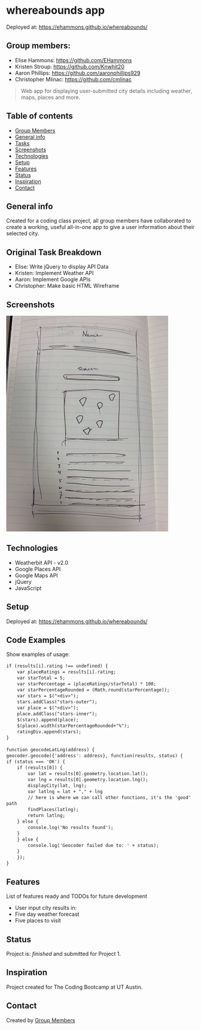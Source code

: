 # whereabounds app
Deployed at: https://ehammons.github.io/whereabounds/

## Group members:
* Elise Hammons: https://github.com/EHammons
* Kristen Stroup: https://github.com/Knwhit20
* Aaron Phillips: https://github.com/aaronphillips929
* Christopher Mlinac: https://github.com/cmlinac
> Web app for displaying user-submitted city details including weather, maps, places and more.

## Table of contents
* [Group Members](#group-members)
* [General info](#general-info)
* [Tasks](#original-task-breakdown)
* [Screenshots](#screenshots)
* [Technologies](#technologies)
* [Setup](#setup)
* [Features](#features)
* [Status](#status)
* [Inspiration](#inspiration)
* [Contact](#contact)

## General info
Created for a coding class project, all group members have collaborated to create a working, useful all-in-one app to give a user information about their selected city.

## Original Task Breakdown
* Elise: Write jQuery to display API Data
* Kristen: Implement Weather API
* Aaron: Implement Google APIs
* Christopher: Make basic HTML Wireframe

## Screenshots
![Screenshot](./assets/images/Project_One.jpg)

## Technologies
* Weatherbit API - v2.0
* Google Places API
* Google Maps API
* jQuery
* JavaScript

## Setup
Deployed at: https://ehammons.github.io/whereabounds/

## Code Examples
Show examples of usage:

    if (results[i].rating !== undefined) {
        var placeRatings = results[i].rating;
        var starTotal = 5;
        var starPercentage = (placeRatings/starTotal) * 100;
        var starPercentageRounded = (Math.round(starPercentage));
        var stars = $("<div>");
        stars.addClass("stars-outer");
        var place = $("<div>");
        place.addClass("stars-inner");
        $(stars).append(place);
        $(place).width(starPercentageRounded+"%");
        ratingDiv.append(stars);
    }

    function geocodeLatLng(address) {
    geocoder.geocode({'address': address}, function(results, status) {
    if (status === 'OK') {
        if (results[0]) {
            var lat = results[0].geometry.location.lat();
            var lng = results[0].geometry.location.lng();
            displayCity(lat, lng);
            var latlng = lat + "," + lng
            // here is where we can call other functions, it's the 'good' path
            findPlaces(latlng);
            return latlng;
        } else {
            console.log('No results found');
        }
        } else {
            console.log('Geocoder failed due to: ' + status);
        }
        });
    }


## Features
List of features ready and TODOs for future development
* User input city results in:
* Five day weather forecast
* Five places to visit

## Status
Project is: _finished_ and submitted for Project 1.

## Inspiration
Project created for The Coding Bootcamp at UT Austin.

## Contact
Created by [Group Members](#group-members)
